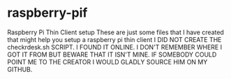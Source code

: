 # raspberry-pif
Raspberry Pi Thin Client setup 
These are just some files that I have created that might help you setup a raspberry pi thin client
I DID NOT CREATE THE checkrdesk.sh SCRIPT. I FOUND IT ONLINE. I DON'T REMEMBER WHERE I GOT IT FROM BUT BEWARE THAT IT ISN'T MINE. IF SOMEBODY COULD POINT ME TO THE CREATOR I WOULD GLADLY SOURCE HIM ON MY GITHUB.
